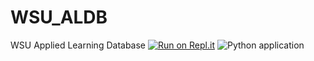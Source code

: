 # WSU_ALDB
WSU Applied Learning Database
[![Run on Repl.it](https://repl.it/badge/github/WSUCS665/WSU_ALDB)](https://repl.it/github/WSUCS665/WSU_ALDB)
![Python application](https://github.com/WSUCS665/WSU_ALDB/workflows/Python%20application/badge.svg?branch=dev)
